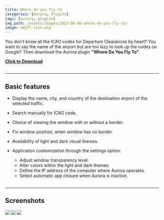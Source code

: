 ```yaml
---
title: Where do you fly to
categories: [Aurora, Plugins]
tags: [aurora, plugins]
img_path: /assets/images/2023-08-06-where-do-you-fly-to/
image: wdyft-icon.png
---
```


You don't know all the ICAO codes for Departure Clearances by heart? You want to say the name of the airport but are too lazy to look up the codes on Google? Then download the Aurora plugin **"Where Do You Fly To"**.

<b><a href="#" download>Click to Download</a></b>
<br>
<br>

---

## Basic features

- Display the name, city, and country of the destination airport of the selected traffic.
- Search manually for ICAO code.
- Choice of viewing the window with or without a border.
- Fix window position, when window has no border.
- Availability of light and dark visual themes.
- Application customization through the settings option:

  - Adjust window transparency level.
  - Alter colors within the light and dark themes.
  - Define the IP address of the computer where Aurora operates.
  - Select automatic app closure when Aurora is inactive.
    <br>
    <br>

---

## Screenshots

  <p><img src="wdyft-light-border.png" align="left"></p>
  <p><img src="wdyft-dark-border.png" align="left"></p>
   <p><img src="wdyft-dark-borderless.png" align="left"></p>
